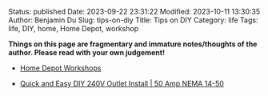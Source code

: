 Status: published
Date: 2023-09-22 23:31:22
Modified: 2023-10-11 13:30:35
Author: Benjamin Du
Slug: tips-on-diy
Title: Tips on DIY
Category: life
Tags: life, DIY, home, Home Depot, workshop

**Things on this page are fragmentary and immature notes/thoughts of the author. Please read with your own judgement!**

- [Home Depot Workshops](https://www.homedepot.com/workshops/#change_store)

- [Quick and Easy DIY 240V Outlet Install | 50 Amp NEMA 14-50](https://www.youtube.com/watch?v=F3yGUZv36gs)

